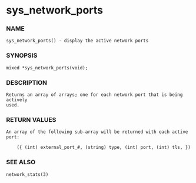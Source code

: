 # sys_network_ports

### NAME

    sys_network_ports() - display the active network ports

### SYNOPSIS

    mixed *sys_network_ports(void);

### DESCRIPTION

    Returns an array of arrays; one for each network port that is being actively
    used.

### RETURN VALUES

    An array of the following sub-array will be returned with each active port:

        ({ (int) external_port_#, (string) type, (int) port, (int) tls, })

### SEE ALSO

    network_stats(3)
